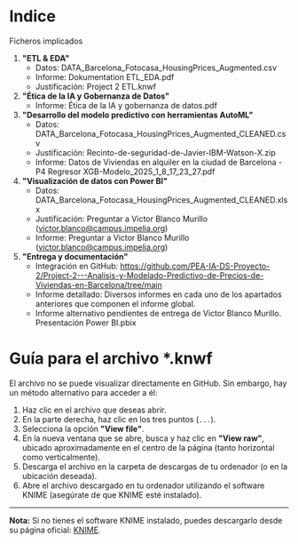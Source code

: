 # Indice
Ficheros implicados
1. **"ETL & EDA"**
   - Datos: DATA_Barcelona_Fotocasa_HousingPrices_Augmented.csv
   - Informe: Dokumentation ETL_EDA.pdf
   - Justificación: Project 2 ETL.knwf
2. **"Ética de la IA y Gobernanza de Datos"**
   - Informe: Ética de la IA y gobernanza de datos.pdf
3. **"Desarrollo del modelo predictivo con herramientas AutoML"**
   - Datos: DATA_Barcelona_Fotocasa_HousingPrices_Augmented_CLEANED.csv
   - Justificación: Recinto-de-seguridad-de-Javier-IBM-Watson-X.zip
   - Informe: Datos de Viviendas en alquiler en la ciudad de Barcelona - P4 Regresor XGB-Modelo_2025_1_8_17_23_27.pdf
4. **"Visualización de datos con Power BI"**
   - Datos: DATA_Barcelona_Fotocasa_HousingPrices_Augmented_CLEANED.xlsx
   - Justificación: Preguntar a Victor Blanco Murillo (victor.blanco@campus.impelia.org)
   - Informe: Preguntar a Victor Blanco Murillo (victor.blanco@campus.impelia.org)
5. **"Entrega y documentación"**
   - Integración en GitHub: https://github.com/PEA-IA-DS-Proyecto-2/Project-2---Analisis-y-Modelado-Predictivo-de-Precios-de-Viviendas-en-Barcelona/tree/main
   - Informe detallado: Diversos informes en cada uno de los apartados anteriores que componen el informe global.
   - Informe alternativo pendientes de entrega de Victor Blanco Murillo. Presentación Power BI.pbix

# Guía para el archivo *.knwf

El archivo no se puede visualizar directamente en GitHub. Sin embargo, hay un método alternativo para acceder a él:

1. Haz clic en el archivo que deseas abrir.
2. En la parte derecha, haz clic en los tres puntos (`...`).
3. Selecciona la opción **"View file"**.
4. En la nueva ventana que se abre, busca y haz clic en **"View raw"**, ubicado aproximadamente en el centro de la página (tanto horizontal como verticalmente).
5. Descarga el archivo en la carpeta de descargas de tu ordenador (o en la ubicación deseada).
6. Abre el archivo descargado en tu ordenador utilizando el software KNIME (asegúrate de que KNIME esté instalado).

---

**Nota:** Si no tienes el software KNIME instalado, puedes descargarlo desde su página oficial: [KNIME](https://www.knime.com/downloads).
